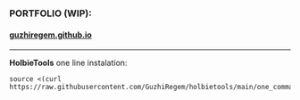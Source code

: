 ### PORTFOLIO (WIP):
#### **[guzhiregem.github.io](https://guzhiregem.github.io/)**
  
---
  
<strong>HolbieTools</strong>
one line instalation:
```
source <(curl https://raw.githubusercontent.com/GuzhiRegem/holbietools/main/one_command)
```
